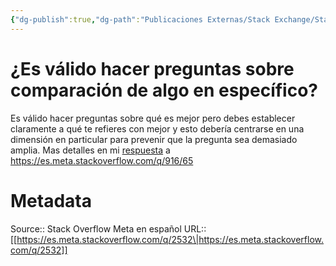 ```yaml
---
{"dg-publish":true,"dg-path":"Publicaciones Externas/Stack Exchange/Stack Overflow en español/Stack Overflow en español Meta/es.meta.stackoverflow.com-2532.md","permalink":"/publicaciones-externas/stack-exchange/stack-overflow-en-espanol/stack-overflow-en-espanol-meta/es-meta-stackoverflow-com-2532/","title":"¿Es válido hacer preguntas sobre comparación de algo en específico?","hide":true,"noteIcon":"\"0\"","created":"2024-04-03T12:49:10.420-06:00","updated":"2024-04-05T16:44:01.920-06:00"}
---
```


# ¿Es válido hacer preguntas sobre comparación de algo en específico?

Es válido hacer preguntas sobre qué es mejor pero debes establecer claramente a qué te refieres con mejor y esto debería centrarse en una dimensión en particular para prevenir que la pregunta sea demasiado amplia. Mas detalles en mi [respuesta][1] a https://es.meta.stackoverflow.com/q/916/65


  [1]: https://es.meta.stackoverflow.com/a/2291/65

# Metadata
Source:: Stack Overflow Meta en español
URL:: [[https://es.meta.stackoverflow.com/q/2532\|https://es.meta.stackoverflow.com/q/2532]]

